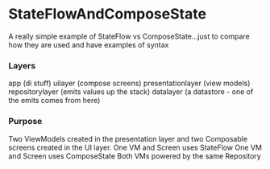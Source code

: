 # StateFlowAndComposeState

A really simple example of StateFlow vs ComposeState...just to compare how they are used and have examples of syntax

### Layers
app (di stuff)
uilayer (compose screens)
presentationlayer (view models)
repositorylayer (emits values up the stack)
datalayer (a datastore - one of the emits comes from here)

### Purpose
Two ViewModels created in the presentation layer and two Composable screens created in the UI layer.
One VM and Screen uses StateFlow
One VM and Screen uses ComposeState
Both VMs powered by the same Repository
